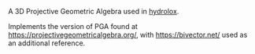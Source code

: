 A 3D Projective Geometric Algebra used in [hydrolox](https://github.com/aedank0/hydrolox).

Implements the version of PGA found at <https://projectivegeometricalgebra.org/>, with <https://bivector.net/> used as an additional reference.
